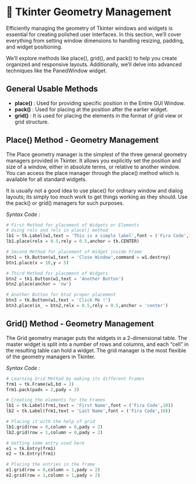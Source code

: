 # 🚀 Tkinter Geometry Management

Efficiently managing the geometry of Tkinter windows and widgets is essential for creating polished user interfaces. In this section, we’ll cover everything from setting window dimensions to handling resizing, padding, and widget positioning. 

We’ll explore methods like place(), grid(), and pack() to help you create organized and responsive layouts. Additionally, we’ll delve into advanced techniques like the PanedWindow widget.

## General Usable Methods

- **place()** : Used for providing specific position in the Entire GUI Window.
- **pack()** : Used for placing at the position after the earlier widget.
- **grid()** : It is used for placing the elements in the format of grid view or grid structure.

## Place() Method - Geometry Management

The Place geometry manager is the simplest of the three general geometry managers provided in Tkinter. It allows you explicitly set the position and size of a window, either in absolute terms, or relative to another window. You can access the place manager through the place() method which is available for all standard widgets.

It is usually not a good idea to use place() for ordinary window and dialog layouts; its simply too much work to get things working as they should. Use the pack() or grid() managers for such purposes.

*Syntax Code :*

```python
# First Method for placement of Widgets or Elements
# Using relx and relx in place() method
lb1 = tk.Label(w1,text = 'This is a simple label',font = ('Fira Code',10))                  # Lable Initiated
lb1.place(relx = 0.5,rely = 0.5,anchor = tk.CENTER)                                         # Lable Placed

# Second Method for placement of Widget inside Frame
btn1 = tk.Button(w1,text = 'Close Window',command = w1.destroy)                             # Button Created
btn1.place(x = 10,y = 5)                                                                    # Button Placed

# Third Method for placement of Widgets
btn2 = tk1.Button(w1,text = 'Another Button')
btn2.place(anchor = 'nw')

# Another Button for btn2 proper placement
btn3 = tk.Button(w1,text = 'Click Me !')
btn3.place(in_ = btn2,relx = 0.5,rely = 0.5,anchor = 'center')
```

## Grid() Method - Geometry Management

The Grid geometry manager puts the widgets in a 2-dimensional table. The master widget is split into a number of rows and columns, and each “cell” in the resulting table can hold a widget. The grid manager is the most flexible of the geometry managers in Tkinter.

*Syntax Code :*

```python
# Learning Grid Method by making its different Frames
frm1 = tk.Frame(w1,bd = 2)
frm1.pack(padx = 2,pady = 3)

# Creating the elements for the Frames
lb1 = tk.Label(frm1,text = 'First Name',font = ('Fira Code',10))
lb2 = tk.Label(frm1,text = 'Last Name',font = ('Fira Code',10))

# Placing it with the help of grid
lb1.grid(row = 0,column = 0,pady = 2)
lb2.grid(row = 1,column = 0,pady = 2)

# Getting some entry used here
e1 = tk.Entry(frm1)
e2 = tk.Entry(frm1)

# Placing the entries in the frame
e1.grid(row = 0,column = 1,pady = 2)
e2.grid(row = 1,column = 1,pady = 2)
```
